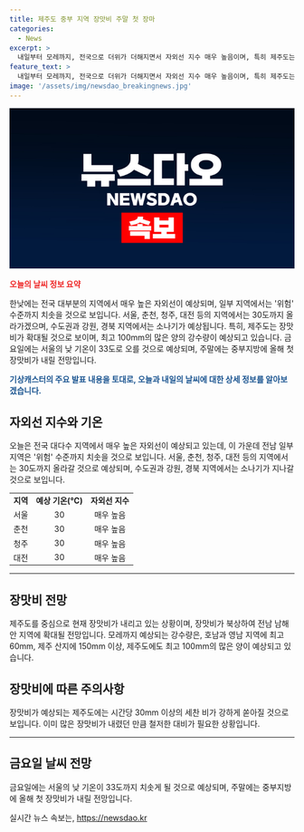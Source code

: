```yaml
---
title: 제주도 중부 지역 장맛비 주말 첫 장마
categories:
  - News
excerpt: >
  내일부터 모레까지, 전국으로 더위가 더해지면서 자외선 지수 매우 높음이며, 특히 제주도는 위험 수준. 서울, 춘천, 청주, 대전은 30도까지 치솟고, 제주도에 150mm 이상의 많은 비가 내릴 전망. 특히 제주도는 돌풍과 벼락을 동반한 시간당 30mm 이상의 세찬 비에 대비가 필요. 주말에는 중부지방에 올해 첫 장맛비가 예상되고, 서울은 33도까지 치솟을 예상됩니다.
feature_text: >
  내일부터 모레까지, 전국으로 더위가 더해지면서 자외선 지수 매우 높음이며, 특히 제주도는 위험 수준. 서울, 춘천, 청주, 대전은 30도까지 치솟고, 제주도에 150mm 이상의 많은 비가 내릴 전망. 특히 제주도는 돌풍과 벼락을 동반한 시간당 30mm 이상의 세찬 비에 대비가 필요. 주말에는 중부지방에 올해 첫 장맛비가 예상되고, 서울은 33도까지 치솟을 예상됩니다.
image: '/assets/img/newsdao_breakingnews.jpg'
---
```


<p><img src="/assets/img/newsdao_breakingnews.jpg" alt="pcversion 속보" /></p>

<p><b><span style="color: #ee2323;">오늘의 날씨 정보 요약</span></b></p>

<p>한낮에는 전국 대부분의 지역에서 매우 높은 자외선이 예상되며, 일부 지역에서는 '위험' 수준까지 치솟을 것으로 보입니다. 서울, 춘천, 청주, 대전 등의 지역에서는 30도까지 올라가겠으며, 수도권과 강원, 경북 지역에서는 소나기가 예상됩니다. 특히, 제주도는 장맛비가 확대될 것으로 보이며, 최고 100mm의 많은 양의 강수량이 예상되고 있습니다. 금요일에는 서울의 낮 기온이 33도로 오를 것으로 예상되며, 주말에는 중부지방에 올해 첫 장맛비가 내릴 전망입니다.</p>

<p><b><span style="color: #1a5490;">기상캐스터의 주요 발표 내용을 토대로, 오늘과 내일의 날씨에 대한 상세 정보를 알아보겠습니다.</span></b></p>

<h2 data-ke-size="size26">자외선 지수와 기온</h2>

<p>오늘은 전국 대다수 지역에서 매우 높은 자외선이 예상되고 있는데, 이 가운데 전남 일부 지역은 '위험' 수준까지 치솟을 것으로 보입니다. 서울, 춘천, 청주, 대전 등의 지역에서는 30도까지 올라갈 것으로 예상되며, 수도권과 강원, 경북 지역에서는 소나기가 지나갈 것으로 보입니다.</p>

<table>
  <tr>
    <td style="text-align: center; height: 17px;"><b>지역</b></td>
    <td style="text-align: center; height: 17px;"><b>예상 기온(℃)</b></td>
    <td style="text-align: center; height: 17px;"><b>자외선 지수</b></td>
  </tr>
  <tr>
    <td style="text-align: center; height: 17px;">서울</td>
    <td style="text-align: center; height: 17px;">30</td>
    <td style="text-align: center; height: 17px;">매우 높음</td>
  </tr>
  <tr>
    <td style="text-align: center; height: 17px;">춘천</td>
    <td style="text-align: center; height: 17px;">30</td>
    <td style="text-align: center; height: 17px;">매우 높음</td>
  </tr>
  <tr>
    <td style="text-align: center; height: 17px;">청주</td>
    <td style="text-align: center; height: 17px;">30</td>
    <td style="text-align: center; height: 17px;">매우 높음</td>
  </tr>
  <tr>
    <td style="text-align: center; height: 17px;">대전</td>
    <td style="text-align: center; height: 17px;">30</td>
    <td style="text-align: center; height: 17px;">매우 높음</td>
  </tr>
</table>

<hr>

<h2 data-ke-size="size26">장맛비 전망</h2>

<p>제주도를 중심으로 현재 장맛비가 내리고 있는 상황이며, 장맛비가 북상하여 전남 남해안 지역에 확대될 전망입니다. 모레까지 예상되는 강수량은, 호남과 영남 지역에 최고 60mm, 제주 산지에 150mm 이상, 제주도에도 최고 100mm의 많은 양이 예상되고 있습니다.</p>

<h2 data-ke-size="size26">장맛비에 따른 주의사항</h2>

<p>장맛비가 예상되는 제주도에는 시간당 30mm 이상의 세찬 비가 강하게 쏟아질 것으로 보입니다. 이미 많은 장맛비가 내렸던 만큼 철저한 대비가 필요한 상황입니다.</p>

<hr>

<h2 data-ke-size="size26">금요일 날씨 전망</h2>

<p>금요일에는 서울의 낮 기온이 33도까지 치솟게 될 것으로 예상되며, 주말에는 중부지방에 올해 첫 장맛비가 내릴 전망입니다.</p>
실시간 뉴스 속보는, <a href="https://newsdao.kr" rel="dofollow">https://newsdao.kr</a>


